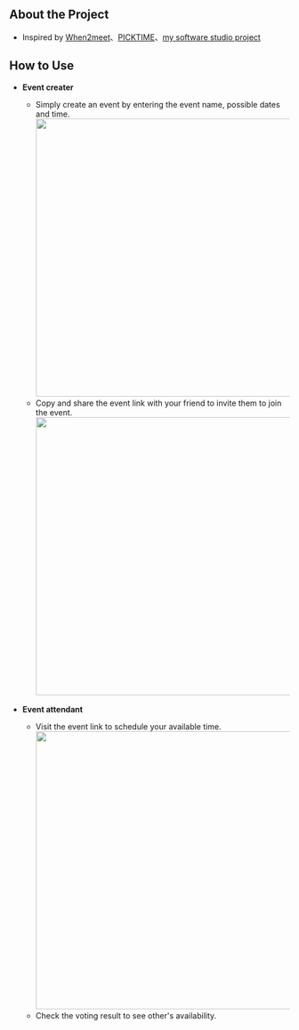 ## About the Project
* Inspired by [When2meet](https://www.when2meet.com)、[PICKTIME](https://pick-time.io/)、[my software studio project](https://github.com/clyee0807/CluSter)


## How to Use
- **Event creater**
    - Simply create an event by entering the event name, possible dates and time.<br>
      <img width=500 src="https://github.com/clyee0807/MeetME/assets/92087210/bcf8e58d-a107-4cb0-b9bf-17f2e2352dbb"/>  
    - Copy and share the event link with your friend to invite them to join the event.<br>
      <img width=500 src="https://github.com/clyee0807/MeetME/assets/92087210/9bba43ef-dd8c-491f-a420-0bc279bf5892"/>

- **Event attendant**
    - Visit the event link to schedule your available time.<br>
      <img width=500 src="https://github.com/clyee0807/MeetME/assets/92087210/eac08bf0-e3c7-4503-9571-4bafcc75e65f"/>
    - Check the voting result to see other's availability.
 
  
